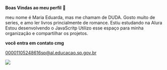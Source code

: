 **Boas Vindas ao meu perfil** 💙

meu nome é Maria Eduarda, mas me chamam de DUDA.
Gosto muito de series, e amo ler livros princialmente de romance.
Estiu estudando na Alura
Estou desenvolvendo o JavaScritp
Utilizo esse espaço para minha organização e compartilhar os projetos.

**você entra em contato cmg**

00001105248616sp@al.educacao.sp.gov.br 

![](https://media1.tenor.com/m/HT5Ote2ukHEAAAAC/bridgerton-benedict.gif)
